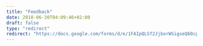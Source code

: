 ```yaml
---
title: "Feedback"
date: 2018-06-30T04:09:46+02:00
draft: false
type: "redirect"
redirect: "https://docs.google.com/forms/d/e/1FAIpQLSf2JjborWSigseQ60cp_0_JoopZU25V9FUYlLk5gcEtDugA3A/viewform?usp=sf_link"
---
```


